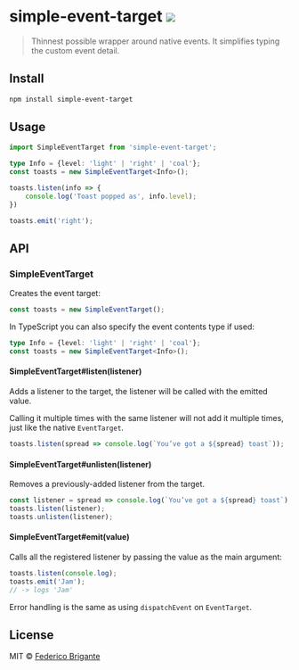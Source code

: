 # simple-event-target [![][badge-gzip]][link-bundlephobia]

[badge-gzip]: https://img.shields.io/bundlephobia/minzip/simple-event-target.svg?label=gzipped
[link-bundlephobia]: https://bundlephobia.com/result?p=simple-event-target

> Thinnest possible wrapper around native events. It simplifies typing the custom event detail.

## Install

```sh
npm install simple-event-target
```

## Usage

```ts
import SimpleEventTarget from 'simple-event-target';

type Info = {level: 'light' | 'right' | 'coal'};
const toasts = new SimpleEventTarget<Info>();

toasts.listen(info => {
	console.log('Toast popped as', info.level);
})

toasts.emit('right');
```

## API

### SimpleEventTarget

Creates the event target:

```js
const toasts = new SimpleEventTarget();
```

In TypeScript you can also specify the event contents type if used:

```ts
type Info = {level: 'light' | 'right' | 'coal'};
const toasts = new SimpleEventTarget<Info>();
```

#### SimpleEventTarget#listen(listener)

Adds a listener to the target, the listener will be called with the emitted value.

Calling it multiple times with the same listener will not add it multiple times, just like the native `EventTarget`.

```ts
toasts.listen(spread => console.log(`You’ve got a ${spread} toast`));
```

#### SimpleEventTarget#unlisten(listener)

Removes a previously-added listener from the target.


```ts
const listener = spread => console.log(`You’ve got a ${spread} toast`);
toasts.listen(listener);
toasts.unlisten(listener);
```

#### SimpleEventTarget#emit(value)

Calls all the registered listener by passing the value as the main argument:

```js
toasts.listen(console.log);
toasts.emit('Jam');
// -> logs 'Jam'
```

Error handling is the same as using `dispatchEvent` on `EventTarget`.

## License

MIT © [Federico Brigante](https://fregante.com)
